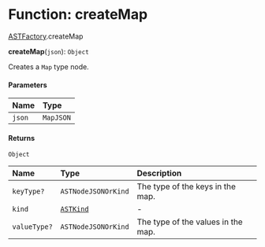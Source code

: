 # Function: createMap

[ASTFactory](/en/auto-docs/variable-core/modules/ASTFactory.md).createMap

**createMap**(`json`): `Object`

Creates a `Map` type node.

#### Parameters

| Name | Type |
| :------ | :------ |
| `json` | `MapJSON` |

#### Returns

`Object`

| Name | Type | Description |
| :------ | :------ | :------ |
| `keyType?` | `ASTNodeJSONOrKind` | The type of the keys in the map. |
| `kind` | [`ASTKind`](/en/auto-docs/variable-core/enums/ASTKind.md) | - |
| `valueType?` | `ASTNodeJSONOrKind` | The type of the values in the map. |
